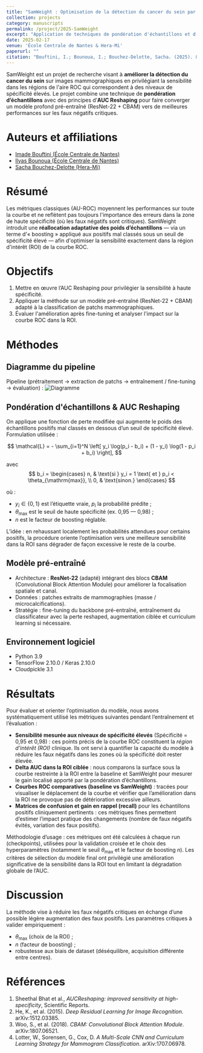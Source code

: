 ```yaml
---
title: "SamWeight : Optimisation de la détection du cancer du sein par AUC Reshaping"
collection: projects
category: manuscripts
permalink: /project/2025-SamWeight
excerpt: "Application de techniques de pondération d'échantillons et d'AUC Reshaping pour améliorer la sensibilité à haute spécificité en classification mammographique."
date: 2025-02-17
venue: 'École Centrale de Nantes & Hera-Mi'
paperurl: ""
citation: "Bouftini, I.; Bounoua, I.; Bouchez-Delotte, Sacha. (2025). &quot;SamWeight : Optimisation de la détection du cancer du sein par AUC Reshaping.&quot; <i>Projet de recherche, École Centrale de Nantes & Hera-Mi</i>."
---
```


SamWeight est un projet de recherche visant à **améliorer la détection du cancer du sein** sur images mammographiques en privilégiant la sensibilité dans les régions de l'aire ROC qui correspondent à des niveaux de spécificité élevés. Le projet combine une technique de **pondération d’échantillons** avec des principes d’**AUC Reshaping** pour faire converger un modèle profond pré-entraîné (ResNet-22 + CBAM) vers de meilleures performances sur les faux négatifs critiques.

# Auteurs et affiliations
- [Imade Bouftini (École Centrale de Nantes)](https://github.com/ibouftini)
- [Ilyas Bounoua (École Centrale de Nantes)](https://github.com/ilyasbounoua)
- [Sacha Bouchez-Delotte (Hera-Mi)](https://github.com/sacha4595)

# Résumé
Les métriques classiques (AU-ROC) moyennent les performances sur toute la courbe et ne reflètent pas toujours l'importance des erreurs dans la zone de haute spécificité (où les faux négatifs sont critiques). SamWeight introduit une **réallocation adaptative des poids d’échantillons** — via un terme d'« boosting » appliqué aux positifs mal classés sous un seuil de spécificité élevé — afin d'optimiser la sensibilité exactement dans la région d'intérêt (ROI) de la courbe ROC.

# Objectifs
1. Mettre en œuvre l’AUC Reshaping pour privilégier la sensibilité à haute spécificité.  
2. Appliquer la méthode sur un modèle pré-entraîné (ResNet-22 + CBAM) adapté à la classification de patchs mammographiques.  
3. Évaluer l'amélioration après fine-tuning et analyser l'impact sur la courbe ROC dans la ROI.

# Méthodes

## Diagramme du pipeline
Pipeline (prétraitement → extraction de patchs → entraînement / fine-tuning → évaluation) : 
![Diagramme](http://ilyasbounoua.github.io/files/Diagram.svg) 

## Pondération d'échantillons & AUC Reshaping
On applique une fonction de perte modifiée qui augmente le poids des échantillons positifs mal classés en dessous d’un seuil de spécificité élevé. Formulation utilisée :

$$
\mathcal{L} = - \sum_{i=1}^N \left[ y_i \log(p_i - b_i) + (1 - y_i) \log(1 - p_i + b_i) \right],
$$

avec
$$
b_i =
\begin{cases}
n, & \text{si } y_i = 1 \text{ et } p_i < \theta_{\mathrm{max}}, \\
0, & \text{sinon.}
\end{cases}
$$

où :
- $y_i \in \{0,1\}$ est l’étiquette vraie, $p_i$ la probabilité prédite ;  
- $\theta_{\mathrm{max}}$ est le seuil de haute spécificité (ex. 0,95 — 0,98) ;  
- $n$ est le facteur de boosting réglable.

L’idée : en rehaus­sant localement les probabilités attendues pour certains positifs, la procédure oriente l’optimisation vers une meilleure sensibilité dans la ROI sans dégrader de façon excessive le reste de la courbe.

## Modèle pré-entraîné
- Architecture : **ResNet-22** (adapté) intégrant des blocs **CBAM** (Convolutional Block Attention Module) pour améliorer la focalisation spatiale et canal.  
- Données : patches extraits de mammographies (masse / microcalcifications).  
- Stratégie : fine-tuning du backbone pré-entraîné, entraînement du classificateur avec la perte reshaped, augmentation ciblée et curriculum learning si nécessaire.

## Environnement logiciel
- Python 3.9  
- TensorFlow 2.10.0 / Keras 2.10.0  
- Cloudpickle 3.1

# Résultats
Pour évaluer et orienter l’optimisation du modèle, nous avons systématiquement utilisé les métriques suivantes pendant l’entraînement et l’évaluation :

- **Sensibilité mesurée aux niveaux de spécificité élevés** (Spécificité = 0,95 et 0,98) : ces points précis de la courbe ROC constituent la *région d’intérêt (ROI)* clinique. Ils ont servi à quantifier la capacité du modèle à réduire les faux négatifs dans les zones où la spécificité doit rester élevée.  
- **Delta AUC dans la ROI ciblée** : nous comparons la surface sous la courbe restreinte à la ROI entre la baseline et SamWeight pour mesurer le gain localisé apporté par la pondération d’échantillons.  
- **Courbes ROC comparatives (baseline vs SamWeight)** : tracées pour visualiser le déplacement de la courbe et vérifier que l’amélioration dans la ROI ne provoque pas de détérioration excessive ailleurs.  
- **Matrices de confusion et gain en rappel (recall)** pour les échantillons positifs cliniquement pertinents : ces métriques fines permettent d’estimer l’impact pratique des changements (nombre de faux négatifs évités, variation des faux positifs).  

Méthodologie d’usage : ces métriques ont été calculées à chaque run (checkpoints), utilisées pour la validation croisée et le choix des hyperparamètres (notamment le seuil $\theta_{\mathrm{max}}$ et le facteur de boosting $n$). Les critères de sélection du modèle final ont privilégié une amélioration significative de la sensibilité dans la ROI tout en limitant la dégradation globale de l’AUC.  


# Discussion
La méthode vise à réduire les faux négatifs critiques en échange d’une possible légère augmentation des faux positifs. Les paramètres critiques à valider empiriquement :
- $\theta_{\mathrm{max}}$ (choix de la ROI) ;  
- $n$ (facteur de boosting) ;  
- robustesse aux biais de dataset (déséquilibre, acquisition différente entre centres).


# Références
1. Sheethal Bhat et al., *AUCReshaping: improved sensitivity at high-specificity*, Scientific Reports.  
2. He, K., et al. (2015). *Deep Residual Learning for Image Recognition*. arXiv:1512.03385.  
3. Woo, S., et al. (2018). *CBAM: Convolutional Block Attention Module*. arXiv:1807.06521.  
4. Lotter, W., Sorensen, G., Cox, D. *A Multi-Scale CNN and Curriculum Learning Strategy for Mammogram Classification*. arXiv:1707.06978.
